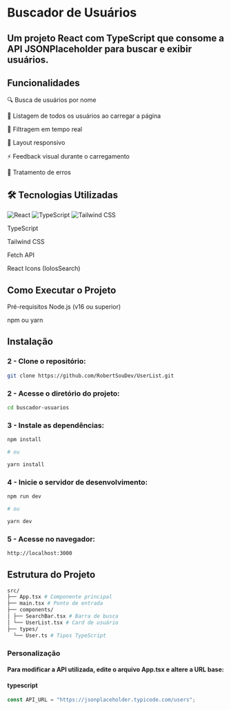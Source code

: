 # Buscador de Usuários

## Um projeto React com TypeScript que consome a API JSONPlaceholder para buscar e exibir usuários.

## Funcionalidades

🔍 Busca de usuários por nome

📄 Listagem de todos os usuários ao carregar a página

🎯 Filtragem em tempo real

📱 Layout responsivo

⚡ Feedback visual durante o carregamento

🚨 Tratamento de erros

## 🛠 Tecnologias Utilizadas

![React](https://img.shields.io/badge/React-20232A?style=for-the-badge&logo=react&logoColor=61DAFB)
![TypeScript](https://img.shields.io/badge/TypeScript-007ACC?style=for-the-badge&logo=typescript&logoColor=white)
![Tailwind CSS](https://img.shields.io/badge/Tailwind_CSS-38B2AC?style=for-the-badge&logo=tailwind-css&logoColor=white)

TypeScript

Tailwind CSS

Fetch API

React Icons (IoIosSearch)

## Como Executar o Projeto

Pré-requisitos
Node.js (v16 ou superior)

npm ou yarn

## Instalação

### 2 - Clone o repositório:

```bash
git clone https://github.com/RobertSouDev/UserList.git
```

### 2 - Acesse o diretório do projeto:

```bash
cd buscador-usuarios
```

### 3 - Instale as dependências:

```bash
npm install

# ou

yarn install
```

### 4 - Inicie o servidor de desenvolvimento:

```bash
npm run dev

# ou

yarn dev
```

### 5 - Acesse no navegador:

```bash
http://localhost:3000
```

## Estrutura do Projeto

```bash
src/
├── App.tsx # Componente principal
├── main.tsx # Ponto de entrada
├── components/
│ ├── SearchBar.tsx # Barra de busca
│ └── UserList.tsx # Card de usuário
├── types/
  └── User.ts # Tipos TypeScript

```

### Personalização

#### Para modificar a API utilizada, edite o arquivo App.tsx e altere a URL base:

#### typescript
```ts
const API_URL = "https://jsonplaceholder.typicode.com/users";
```


